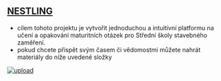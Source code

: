 ## [NESTLING](https://nestling.netlify.app/)



- cílem tohoto projektu je vytvořit jednoduchou a intuitivní platformu na učení a opakování maturitních otázek pro Střední školy stavebného zaměření.
- pokud chcete přispět svým časem či vědomostmi můžete nahrát materiály do níže uvedené složky

[![upload](https://i.postimg.cc/vBFCNyGj/button-nahrat.png)](https://mega.nz/megadrop/kqKInvroV94)
